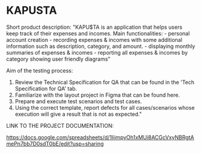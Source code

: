 # KAPUSTA
Short product description:
  "KAPU$TA is an application that helps users keep track of their expenses and incomes.
    Main functionalities:
    - personal account creation
    - recording expenses & incomes with some additional information such as description, category, and amount.
    - displaying monthly summaries of expenses & incomes
    - reporting all expenses & incomes by category showing user friendly diagrams"							
 
Aim of the testing process:
  1. Review the Technical Specification for QA that can be found in the 'Tech Specification for QA' tab.
  2. Familiarize with the layout project in Figma that can be found here.
  3. Prepare and execute test scenarios and test cases.
  4. Using the correct template, report defects for all cases/scenarios whose execution will give a result that is not as expected."	

LINK TO THE PROJECT DOCUMENTATION:

https://docs.google.com/spreadsheets/d/1IijmpyOh1xMUi8ACGcVxyNBRgtAmePn7bb7D0sdT0bE/edit?usp=sharing

